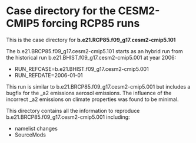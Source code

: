 # Case directory for the CESM2-CMIP5 forcing RCP85 runs

This is the case directory for **b.e21.RCP85.f09_g17.cesm2-cmip5.101**

The b.e21.BRCP85.f09_g17.cesm2-cmip5.101 starts as an hybrid run from the historical run b.e21.BHIST.f09_g17.cesm2-cmip5.001 at year 2006:
- RUN_REFCASE=b.e21.BHIST.f09_g17.cesm2-cmip5.001
- RUN_REFDATE=2006-01-01

This run is similar to b.e21.BRCP85.f09_g17.cesm2-cmip5.001 but includes a bugfix for the _a2 emissions aerosol emissions. The influence of the incorrect _a2 emissions on climate properties was found to be minimal.

This directory contains all the information to reproduce b.e21.BRCP85.f09_g17.cesm2-cmip5.001 including:
- namelist changes
- SourceMods

